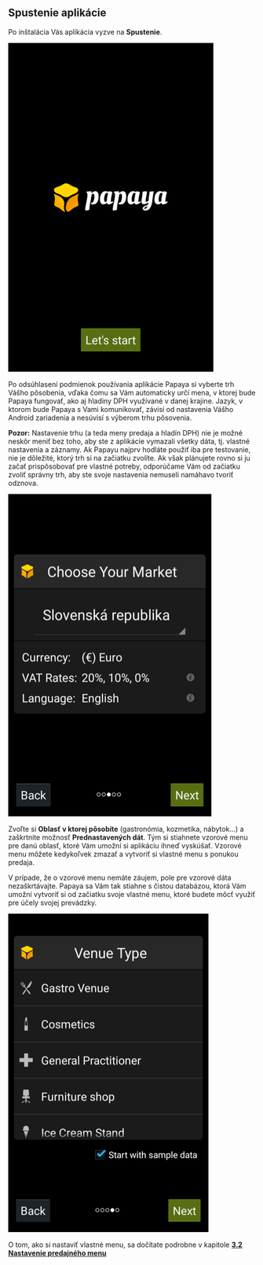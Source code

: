 ## Spustenie aplikácie

Po inštalácia Vás aplikácia vyzve na **Spustenie**.

![](/assets/Screen_spustenie_APP.png)

Po odsúhlasení podmienok používania aplikácie Papaya si vyberte trh Vášho pôsobenia, vďaka čomu sa Vám automaticky určí mena, v ktorej bude Papaya fungovať, ako aj hladiny DPH využívané v danej krajine. Jazyk, v ktorom bude Papaya s Vami komunikovať, závisí od nastavenia Vášho Android zariadenia a nesúvisí s výberom trhu pôsovenia.

**Pozor:** Nastavenie trhu \(a teda meny predaja a hladín DPH\) nie je možné neskôr meniť bez toho, aby ste z aplikácie vymazali všetky dáta, tj. vlastné nastavenia a záznamy. Ak Papayu najprv hodláte použiť iba pre testovanie, nie je dôležité, ktorý trh si na začiatku zvolíte. Ak však plánujete rovno si ju začať prispôsobovať pre vlastné potreby, odporúčame Vám od začiatku zvoliť správny trh, aby ste svoje nastavenia nemuseli namáhavo tvoriť odznova.

![](/assets/Choose_market.png)

Zvoľte si **Oblasť v ktorej pôsobíte** \(gastronómia, kozmetika, nábytok...\) a zaškrtnite možnosť **Prednastavených dát**. Tým si stiahnete vzorové menu pre danú oblasť, ktoré Vám umožní si aplikáciu ihneď vyskúšať. Vzorové menu môžete kedykoľvek zmazať a vytvoriť si vlastné menu s ponukou predaja.

V prípade, že o vzorové menu nemáte záujem, pole pre vzorové dáta nezaškrtávajte. Papaya sa Vám tak stiahne s čistou databázou, ktorá Vám umožní vytvoriť si od začiatku svoje vlastné menu, ktoré budete môcť využiť pre účely svojej prevádzky.

![](/assets/Venue_type.png)

O tom, ako si nastaviť vlastné menu, sa dočítate podrobne v kapitole **[3.2 Nastavenie predajného menu](#_Nastavenia_predajného_menu)**

